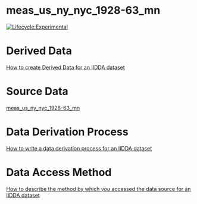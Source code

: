 
# meas_us_ny_nyc_1928-63_mn

[![Lifecycle:Experimental](https://img.shields.io/badge/Lifecycle-Experimental-339999)](<Redirect-URL>)

# Derived Data

[How to create Derived Data for an IIDDA dataset](https://github.com/davidearn/iidda/blob/main/CONTRIBUTING.md)

# Source Data

[meas_us_ny_nyc_1928-63_mn](https://raw.githubusercontent.com/davidearn/iidda/master/data/meas_us_ny_nyc_1928-63_mn/source-data/meas_us_ny_nyc_1928-63_mn.csv)

# Data Derivation Process

[How to write a data derivation process for an IIDDA dataset](https://github.com/davidearn/iidda/blob/main/CONTRIBUTING.md)

# Data Access Method

[How to describe the method by which _you_ accessed the data source for an IIDDA dataset](https://github.com/davidearn/iidda/blob/main/CONTRIBUTING.md)
